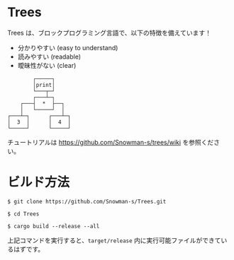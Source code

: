 # Trees

Trees は、ブロックプログラミング言語で、以下の特徴を備えています！

- 分かりやすい (easy to understand)
- 読みやすい (readable)
- 曖昧性がない (clear)

```
        ┌─────┐
        │print│
        └───┬─┘
        ┌───┴─┐
    ┌───┤  *  ├──┐
    │   └─────┘  │
┌───┴─┐      ┌───┴─┐
│  3  │      │  4  │
└─────┘      └─────┘ 
```

チュートリアルは https://github.com/Snowman-s/trees/wiki を参照ください。

# ビルド方法

```terminal
$ git clone https://github.com/Snowman-s/Trees.git

$ cd Trees

$ cargo build --release --all
```

上記コマンドを実行すると、`target/release` 内に実行可能ファイルができているはずです。
